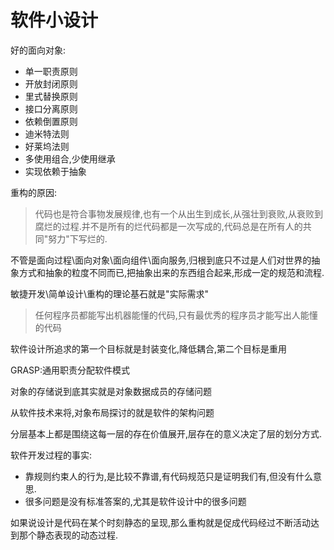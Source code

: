 # 软件小设计





好的面向对象:

- 单一职责原则
- 开放封闭原则
- 里式替换原则
- 接口分离原则
- 依赖倒置原则
- 迪米特法则
- 好莱坞法则
- 多使用组合,少使用继承
- 实现依赖于抽象





重构的原因:

> 代码也是符合事物发展规律,也有一个从出生到成长,从强壮到衰败,从衰败到腐烂的过程.并不是所有的烂代码都是一次写成的,代码总是在所有人的共同"努力"下写烂的.



不管是面向过程\面向对象\面向组件\面向服务,归根到底只不过是人们对世界的抽象方式和抽象的粒度不同而已,把抽象出来的东西组合起来,形成一定的规范和流程.



敏捷开发\简单设计\重构的理论基石就是"实际需求"



> 任何程序员都能写出机器能懂的代码,只有最优秀的程序员才能写出人能懂的代码



软件设计所追求的第一个目标就是封装变化,降低耦合,第二个目标是重用



GRASP:通用职责分配软件模式



对象的存储说到底其实就是对象数据成员的存储问题



从软件技术来将,对象布局探讨的就是软件的架构问题



分层基本上都是围绕这每一层的存在价值展开,层存在的意义决定了层的划分方式.





软件开发过程的事实:

- 靠规则约束人的行为,是比较不靠谱,有代码规范只是证明我们有,但没有什么意思.
- 很多问题是没有标准答案的,尤其是软件设计中的很多问题



如果说设计是代码在某个时刻静态的呈现,那么重构就是促成代码经过不断活动达到那个静态表现的动态过程.




























































